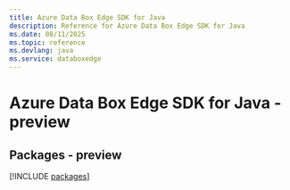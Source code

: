 ```yaml
---
title: Azure Data Box Edge SDK for Java
description: Reference for Azure Data Box Edge SDK for Java
ms.date: 08/11/2025
ms.topic: reference
ms.devlang: java
ms.service: databoxedge
---
```

# Azure Data Box Edge SDK for Java - preview
## Packages - preview
[!INCLUDE [packages](data-box-edge-index.md)]